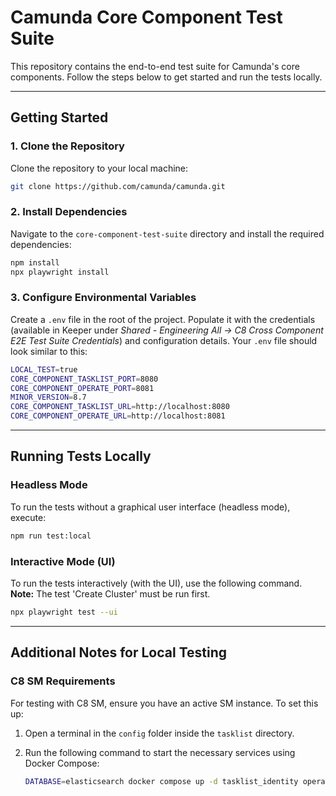 # Camunda Core Component Test Suite

This repository contains the end-to-end test suite for Camunda's core components. Follow the steps below to get started and run the tests locally.

---

## Getting Started

### 1. Clone the Repository

Clone the repository to your local machine:

```bash
git clone https://github.com/camunda/camunda.git
```

### 2. Install Dependencies

Navigate to the `core-component-test-suite` directory and install the required dependencies:

```bash
npm install
npx playwright install
```

### 3. Configure Environmental Variables

Create a `.env` file in the root of the project. Populate it with the credentials (available in Keeper under _Shared - Engineering All -> C8 Cross Component E2E Test Suite Credentials_) and configuration details. Your `.env` file should look similar to this:

```bash
LOCAL_TEST=true
CORE_COMPONENT_TASKLIST_PORT=8080
CORE_COMPONENT_OPERATE_PORT=8081
MINOR_VERSION=8.7
CORE_COMPONENT_TASKLIST_URL=http://localhost:8080
CORE_COMPONENT_OPERATE_URL=http://localhost:8081
```

---

## Running Tests Locally

### Headless Mode

To run the tests without a graphical user interface (headless mode), execute:

```bash
npm run test:local
```

### Interactive Mode (UI)

To run the tests interactively (with the UI), use the following command. **Note:** The test 'Create Cluster' must be run first.

```bash
npx playwright test --ui
```

---

## Additional Notes for Local Testing

### C8 SM Requirements

For testing with C8 SM, ensure you have an active SM instance. To set this up:

1. Open a terminal in the `config` folder inside the `tasklist` directory.
2. Run the following command to start the necessary services using Docker Compose:

   ```bash
   DATABASE=elasticsearch docker compose up -d tasklist_identity operate_identity optimize_identity
   ```
